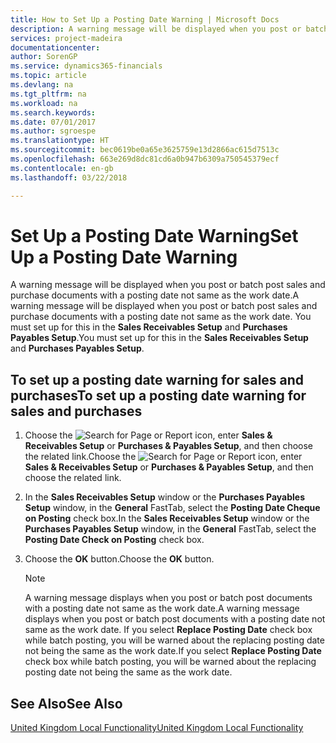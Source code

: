 ```yaml
---
title: How to Set Up a Posting Date Warning | Microsoft Docs
description: A warning message will be displayed when you post or batch post sales and purchase documents with a posting date not same as the work date. You must set up for this in the **Sales Receivables Setup** and **Purchases Payables Setup**.
services: project-madeira
documentationcenter: 
author: SorenGP
ms.service: dynamics365-financials
ms.topic: article
ms.devlang: na
ms.tgt_pltfrm: na
ms.workload: na
ms.search.keywords: 
ms.date: 07/01/2017
ms.author: sgroespe
ms.translationtype: HT
ms.sourcegitcommit: bec0619be0a65e3625759e13d2866ac615d7513c
ms.openlocfilehash: 663e269d8dc81cd6a0b947b6309a750545379ecf
ms.contentlocale: en-gb
ms.lasthandoff: 03/22/2018

---
```

# <a name="set-up-a-posting-date-warning"></a><span data-ttu-id="09e72-104">Set Up a Posting Date Warning</span><span class="sxs-lookup"><span data-stu-id="09e72-104">Set Up a Posting Date Warning</span></span>
<span data-ttu-id="09e72-105">A warning message will be displayed when you post or batch post sales and purchase documents with a posting date not same as the work date.</span><span class="sxs-lookup"><span data-stu-id="09e72-105">A warning message will be displayed when you post or batch post sales and purchase documents with a posting date not same as the work date.</span></span> <span data-ttu-id="09e72-106">You must set up for this in the **Sales Receivables Setup** and **Purchases Payables Setup**.</span><span class="sxs-lookup"><span data-stu-id="09e72-106">You must set up for this in the **Sales Receivables Setup** and **Purchases Payables Setup**.</span></span>  

## <a name="to-set-up-a-posting-date-warning-for-sales-and-purchases"></a><span data-ttu-id="09e72-107">To set up a posting date warning for sales and purchases</span><span class="sxs-lookup"><span data-stu-id="09e72-107">To set up a posting date warning for sales and purchases</span></span>  

1.  <span data-ttu-id="09e72-108">Choose the ![Search for Page or Report](../../media/ui-search/search_small.png "Search for Page or Report icon") icon, enter **Sales & Receivables Setup** or **Purchases & Payables Setup**, and then choose the related link.</span><span class="sxs-lookup"><span data-stu-id="09e72-108">Choose the ![Search for Page or Report](../../media/ui-search/search_small.png "Search for Page or Report icon") icon, enter **Sales & Receivables Setup** or **Purchases & Payables Setup**, and then choose the related link.</span></span>  
2.  <span data-ttu-id="09e72-109">In the **Sales Receivables Setup** window or the **Purchases Payables Setup** window, in the **General** FastTab, select the **Posting Date Cheque on Posting** check box.</span><span class="sxs-lookup"><span data-stu-id="09e72-109">In the **Sales Receivables Setup** window or the **Purchases Payables Setup** window, in the **General** FastTab, select the **Posting Date Check on Posting** check box.</span></span>  
3.  <span data-ttu-id="09e72-110">Choose the **OK** button.</span><span class="sxs-lookup"><span data-stu-id="09e72-110">Choose the **OK** button.</span></span>  

    > [!NOTE]  
    >  <span data-ttu-id="09e72-111">A warning message displays when you post or batch post documents with a posting date not same as the work date.</span><span class="sxs-lookup"><span data-stu-id="09e72-111">A warning message displays when you post or batch post documents with a posting date not same as the work date.</span></span> <span data-ttu-id="09e72-112">If you select **Replace Posting Date** check box while batch posting, you will be warned about the replacing posting date not being the same as the work date.</span><span class="sxs-lookup"><span data-stu-id="09e72-112">If you select **Replace Posting Date** check box while batch posting, you will be warned about the replacing posting date not being the same as the work date.</span></span>  

## <a name="see-also"></a><span data-ttu-id="09e72-113">See Also</span><span class="sxs-lookup"><span data-stu-id="09e72-113">See Also</span></span>  
[<span data-ttu-id="09e72-114">United Kingdom Local Functionality</span><span class="sxs-lookup"><span data-stu-id="09e72-114">United Kingdom Local Functionality</span></span>](united-kingdom-local-functionality.md)

